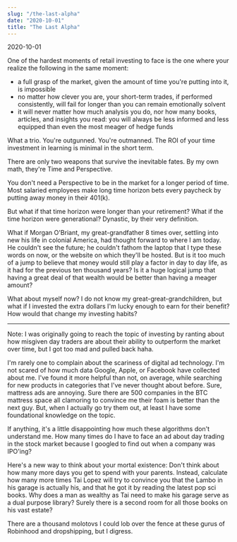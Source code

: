 ```yaml
---
slug: "/the-last-alpha"
date: "2020-10-01"
title: "The Last Alpha"
---
```


2020-10-01

One of the hardest moments of retail investing to face is the one where your realize the following in the same moment:

- a full grasp of the market, given the amount of time you're putting into it, is impossible
- no matter how clever you are, your short-term trades, if performed consistently, will fail for longer than you can remain emotionally solvent
- it will never matter how much analysis you do, nor how many books, articles, and insights you read: you will always be less informed and less equipped than even the most meager of hedge funds

What a trio. You're outgunned. You're outmanned. The ROI of your time investment in learning is minimal in the short term.

There are only two weapons that survive the inevitable fates. By my own math, they're Time and Perspective.

You don't need a Perspective to be in the market for a longer period of time. Most salaried employees make long time horizon bets every paycheck by putting away money in their 401(k).

But what if that time horizon were longer than your retirement? What if the time horizon were generational? Dynastic, by their very definition.

What if Morgan O'Briant, my great-grandfather 8 times over, settling into new his life in colonial America, had thought forward to where I am today. He couldn't see the future; he couldn't fathom the laptop that I type these words on now, or the website on which they'll be hosted. But is it too much of a jump to believe that money would still play a factor in day to day life, as it had for the previous ten thousand years? Is it a huge logical jump that having a great deal of that wealth would be better than having a meager amount?

What about myself now? I do not know my great-great-grandchildren, but what if I invested the extra dollars I'm lucky enough to earn for their benefit? How would that change my investing habits?

---

Note: I was originally going to reach the topic of investing by ranting about how misgiven day traders are about their ability to outperform the market over time, but I got too mad and pulled back haha.

I'm rarely one to complain about the scariness of digital ad technology. I'm not scared of how much data Google, Apple, or Facebook have collected about me. I've found it more helpful than not, on average, while searching for new products in categories that I've never thought about before. Sure, mattress ads are annoying. Sure there are 500 companies in the BTC mattress space all clamoring to convince me their foam is better than the next guy. But, when I actually go try them out, at least I have some foundational knowledge on the topic.

If anything, it's a little disappointing how much these algorithms don't understand me. How many times do I have to face an ad about day trading in the stock market because I googled to find out when a company was IPO'ing?

Here's a new way to think about your mortal existence:
Don't think about how many more days you get to spend with your parents. Instead, calculate how many more times Tai Lopez will try to convince you that the Lambo in his garage is actually his, and that he got it by reading the latest pop sci books. Why does a man as wealthy as Tai need to make his garage serve as a dual purpose library? Surely there is a second room for all those books on his vast estate?

There are a thousand molotovs I could lob over the fence at these gurus of Robinhood and dropshipping, but I digress.
